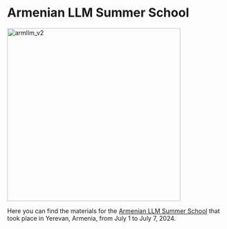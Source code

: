 # Armenian LLM Summer School


<img src="https://github.com/copenlu/TESTED/assets/8036160/95e272ad-1135-41fa-abfa-fedaa0a0e5eb" alt="armllm_v2" width="400"/>


Here you can find the materials for the [Armenian LLM Summer School](https://armllm.github.io/2024/) that took place in Yerevan, Armenia, from July 1 to July 7, 2024.